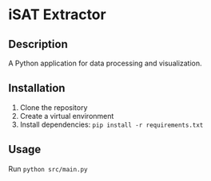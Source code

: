 # iSAT Extractor

## Description
A Python application for data processing and visualization.

## Installation
1. Clone the repository
2. Create a virtual environment
3. Install dependencies: `pip install -r requirements.txt`

## Usage
Run `python src/main.py`